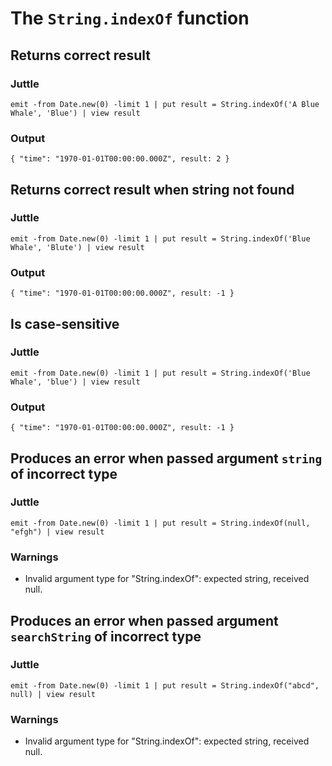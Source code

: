 The `String.indexOf` function
=============================

Returns correct result
----------------------

### Juttle

    emit -from Date.new(0) -limit 1 | put result = String.indexOf('A Blue Whale', 'Blue') | view result

### Output

    { "time": "1970-01-01T00:00:00.000Z", result: 2 }

Returns correct result when string not found
--------------------------------------------

### Juttle

    emit -from Date.new(0) -limit 1 | put result = String.indexOf('Blue Whale', 'Blute') | view result

### Output

    { "time": "1970-01-01T00:00:00.000Z", result: -1 }


Is case-sensitive
-----------------

### Juttle

    emit -from Date.new(0) -limit 1 | put result = String.indexOf('Blue Whale', 'blue') | view result

### Output

    { "time": "1970-01-01T00:00:00.000Z", result: -1 }

Produces an error when passed argument `string` of incorrect type
-----------------------------------------------------------------

### Juttle

    emit -from Date.new(0) -limit 1 | put result = String.indexOf(null, "efgh") | view result

### Warnings

  * Invalid argument type for "String.indexOf": expected string, received null.

Produces an error when passed argument `searchString` of incorrect type
-----------------------------------------------------------------------

### Juttle

    emit -from Date.new(0) -limit 1 | put result = String.indexOf("abcd", null) | view result

### Warnings

  * Invalid argument type for "String.indexOf": expected string, received null.
